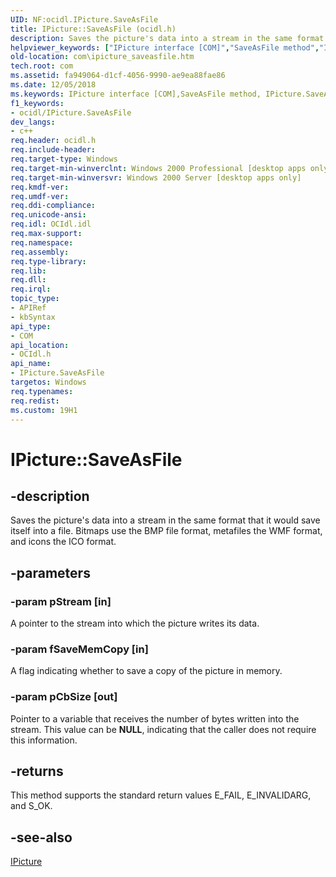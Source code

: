 ```yaml
---
UID: NF:ocidl.IPicture.SaveAsFile
title: IPicture::SaveAsFile (ocidl.h)
description: Saves the picture's data into a stream in the same format that it would save itself into a file. Bitmaps use the BMP file format, metafiles the WMF format, and icons the ICO format.
helpviewer_keywords: ["IPicture interface [COM]","SaveAsFile method","IPicture.SaveAsFile","IPicture::SaveAsFile","SaveAsFile","SaveAsFile method [COM]","SaveAsFile method [COM]","IPicture interface","_ctrl_ipicture_saveasfile","com.ipicture_saveasfile","ocidl/IPicture::SaveAsFile"]
old-location: com\ipicture_saveasfile.htm
tech.root: com
ms.assetid: fa949064-d1cf-4056-9990-ae9ea88fae86
ms.date: 12/05/2018
ms.keywords: IPicture interface [COM],SaveAsFile method, IPicture.SaveAsFile, IPicture::SaveAsFile, SaveAsFile, SaveAsFile method [COM], SaveAsFile method [COM],IPicture interface, _ctrl_ipicture_saveasfile, com.ipicture_saveasfile, ocidl/IPicture::SaveAsFile
f1_keywords:
- ocidl/IPicture.SaveAsFile
dev_langs:
- c++
req.header: ocidl.h
req.include-header: 
req.target-type: Windows
req.target-min-winverclnt: Windows 2000 Professional [desktop apps only]
req.target-min-winversvr: Windows 2000 Server [desktop apps only]
req.kmdf-ver: 
req.umdf-ver: 
req.ddi-compliance: 
req.unicode-ansi: 
req.idl: OCIdl.idl
req.max-support: 
req.namespace: 
req.assembly: 
req.type-library: 
req.lib: 
req.dll: 
req.irql: 
topic_type:
- APIRef
- kbSyntax
api_type:
- COM
api_location:
- OCIdl.h
api_name:
- IPicture.SaveAsFile
targetos: Windows
req.typenames: 
req.redist: 
ms.custom: 19H1
---
```


# IPicture::SaveAsFile


## -description


Saves the picture's data into a stream in the same format that it would save itself into a file. Bitmaps use the BMP file format, metafiles the WMF format, and icons the ICO format.


## -parameters




### -param pStream [in]

A pointer to the stream into which the picture writes its data.


### -param fSaveMemCopy [in]

A flag indicating whether to save a copy of the picture in memory.


### -param pCbSize [out]

Pointer to a variable that receives the number of bytes written into the stream. This value can be <b>NULL</b>, indicating that the caller does not require this information.


## -returns



This method supports the standard return values E_FAIL, E_INVALIDARG, and S_OK.




## -see-also




<a href="https://docs.microsoft.com/windows/desktop/api/ocidl/nn-ocidl-ipicture">IPicture</a>
 

 


